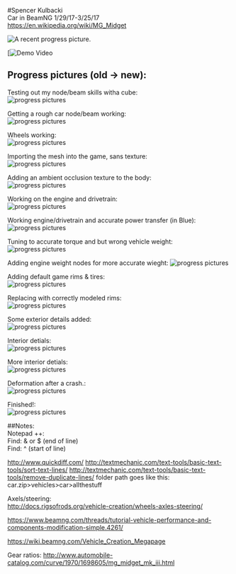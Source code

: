 #Spencer Kulbacki  
Car in BeamNG 1/29/17-3/25/17  
https://en.wikipedia.org/wiki/MG_Midget  

![A recent progress picture.](https://github.com/akaStanley/BeamNG_Car/blob/master/Pictures/Progress%20Pics/rHeader.PNG)


[![Demo Video](https://github.com/akaStanley/BeamNG_Car/blob/master/Pictures/Progress%20Pics/videoThumb.PNG "Watch a 1m Demo Video here:") 


## Progress pictures (old -> new):
Testing out my node/beam skills witha cube:  
![progress pictures](https://github.com/akaStanley/BeamNG_Car/blob/master/Pictures/Progress%20Pics/cube%201%20working.PNG)

Getting a rough car node/beam working:  
![progress pictures](https://github.com/akaStanley/BeamNG_Car/blob/master/Pictures/Progress%20Pics/Car%20body%20kinda%20working.PNG)

Wheels working:  
![progress pictures](https://github.com/akaStanley/BeamNG_Car/blob/master/Pictures/Progress%20Pics/wheels%20working.PNG)

Importing the mesh into the game, sans texture:  
![progress pictures](https://github.com/akaStanley/BeamNG_Car/blob/master/Pictures/Progress%20Pics/No%20Texture.PNG)

Adding an ambient occlusion texture to the body:  
![progress pictures](https://github.com/akaStanley/BeamNG_Car/blob/master/Pictures/Progress%20Pics/Texture%20working.PNG)

Working on the engine and drivetrain:  
![progress pictures](https://github.com/akaStanley/BeamNG_Car/blob/master/Pictures/Progress%20Pics/engine%20almost%20working.PNG)

Working engine/drivetrain and accurate power transfer (in Blue):  
![progress pictures](https://github.com/akaStanley/BeamNG_Car/blob/master/Pictures/Progress%20Pics/engine%20working.PNG)

Tuning to accurate torque and but wrong vehicle weight:  
![progress pictures](https://github.com/akaStanley/BeamNG_Car/blob/master/Pictures/Progress%20Pics/engine&wieght.PNG)

Adding engine weight nodes for more accurate wieght:
![progress pictures](https://github.com/akaStanley/BeamNG_Car/blob/master/Pictures/Progress%20Pics/correctWeight.PNG)

Adding default game rims & tires:  
![progress pictures](https://github.com/akaStanley/BeamNG_Car/blob/master/Pictures/Progress%20Pics/Tires%20working.PNG)

Replacing with correctly modeled rims:  
![progress pictures](https://github.com/akaStanley/BeamNG_Car/blob/master/Pictures/Progress%20Pics/Rims%20added.PNG)

Some exterior details added:  
![progress pictures](https://github.com/akaStanley/BeamNG_Car/blob/master/Pictures/Progress%20Pics/exterior%20details.PNG)

Interior detials:  
![progress pictures](https://github.com/akaStanley/BeamNG_Car/blob/master/Pictures/Progress%20Pics/Interior%20Details.PNG)

More interior detials:  
![progress pictures](https://github.com/akaStanley/BeamNG_Car/blob/master/Pictures/Progress%20Pics/interior.PNG)

Deformation after a crash.:  
![progress pictures](https://github.com/akaStanley/BeamNG_Car/blob/master/Pictures/Progress%20Pics/crashed_detail.PNG)

Finished!:  
![progress pictures](https://github.com/akaStanley/BeamNG_Car/blob/master/Pictures/Progress%20Pics/final.PNG)


##Notes:  
Notepad ++:  
Find: & or $ (end of line)  
Find: ^ (start of line) 

http://www.quickdiff.com/
http://textmechanic.com/text-tools/basic-text-tools/sort-text-lines/
http://textmechanic.com/text-tools/basic-text-tools/remove-duplicate-lines/
folder path goes like this:   
car.zip>vehicles>car>allthestuff  

Axels/steering:  
http://docs.rigsofrods.org/vehicle-creation/wheels-axles-steering/

https://www.beamng.com/threads/tutorial-vehicle-performance-and-components-modification-simple.4261/

https://wiki.beamng.com/Vehicle_Creation_Megapage

Gear ratios: 
http://www.automobile-catalog.com/curve/1970/1698605/mg_midget_mk_iii.html
